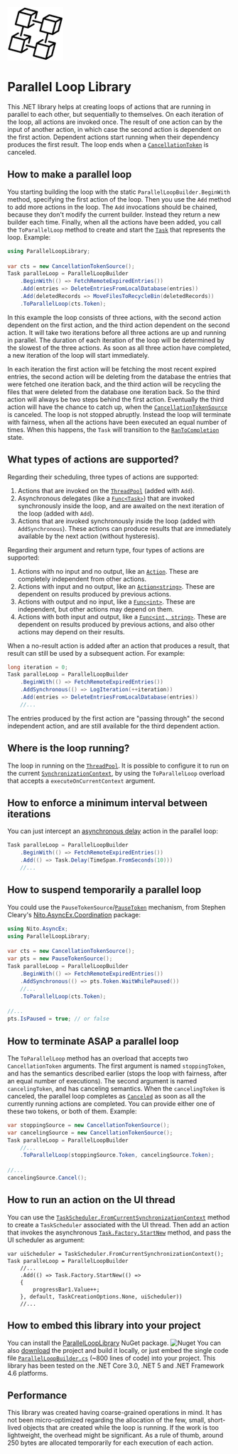 ![Logo](logo.png)

# Parallel Loop Library

This .NET library helps at creating loops of actions that are running in parallel to each other,
but sequentially to themselves. On each iteration of the loop, all actions are invoked once.
The result of one action can by the input of another action, in which case the second
action is dependent on the first action. Dependent actions start running when their
dependency produces the first result. The loop ends when a
[`CancellationToken`](https://docs.microsoft.com/en-us/dotnet/api/system.threading.cancellationtoken)
is canceled.

## How to make a parallel loop

You starting building the loop with the static `ParallelLoopBuilder.BeginWith` method,
specifying the first action of the loop. Then you use the `Add` method to add more actions
in the loop. The `Add` invocations should be chained, because they don't modify the current
builder. Instead they return a new builder each time. Finally, when all the actions have
been added, you call the `ToParallelLoop` method to create and start the
[`Task`](https://docs.microsoft.com/en-us/dotnet/api/system.threading.tasks.task)
that represents the loop. Example:

```C#
using ParallelLoopLibrary;

var cts = new CancellationTokenSource();
Task paralleLoop = ParallelLoopBuilder
    .BeginWith(() => FetchRemoteExpiredEntries())
    .Add(entries => DeleteEntriesFromLocalDatabase(entries))
    .Add(deletedRecords => MoveFilesToRecycleBin(deletedRecords))
    .ToParallelLoop(cts.Token);
```

In this example the loop consists of three actions, with the second action dependent on
the first action, and the third action dependent on the second action. It will take two
iterations before all three actions are up and running in parallel. The duration of each
iteration of the loop will be determined by the slowest of the three actions. As soon
as all three action have completed, a new iteration of the loop will start immediately.

In each iteration the first action will be fetching the most recent expired entries,
the second action will be deleting from the database the entries that were fetched one
iteration back, and the third action will be recycling the files that were deleted from the
database one iteration back. So the third action will always be two steps behind the
first action. Eventually the third action will have the chance to catch up, when the
[`CancellationTokenSource`](https://docs.microsoft.com/en-us/dotnet/api/system.threading.cancellationtokensource)
is canceled. The loop is not stopped abruptly. Instead
the loop will terminate with fairness, when all the actions have been executed an
equal number of times. When this happens, the `Task` will transition to the
[`RanToCompletion`](https://docs.microsoft.com/en-us/dotnet/api/system.threading.tasks.taskstatus) state.

## What types of actions are supported?

Regarding their scheduling, three types of actions are supported:

1. Actions that are invoked on the [`ThreadPool`](https://docs.microsoft.com/en-us/dotnet/api/system.threading.threadpool) (added with `Add`).
2. Asynchronous delegates (like a [`Func<Task>`](https://docs.microsoft.com/en-us/dotnet/api/system.func-1)) that are invoked synchronously inside the
loop, and are awaited on the next iteration of the loop (added with `Add`).
3. Actions that are invoked synchronously inside the loop (added with `AddSynchronous`).
These actions can produce results that are immediately available by the next action
(without hysteresis).

Regarding their argument and return type, four types of actions are supported:

1. Actions with no input and no output, like an [`Action`](https://docs.microsoft.com/en-us/dotnet/api/system.action). These are completely independent
from other actions.
2. Actions with input and no output, like an [`Action<string>`](https://docs.microsoft.com/en-us/dotnet/api/system.action-1). These are dependent on
results produced by previous actions.
3. Actions with output and no input, like a [`Func<int>`](https://docs.microsoft.com/en-us/dotnet/api/system.func-1). These are independent, but
other actions may depend on them.
4. Actions with both input and output, like a [`Func<int, string>`](https://docs.microsoft.com/en-us/dotnet/api/system.func-2). These are dependent
on results produced by previous actions, and also other actions may depend on their results.

When a no-result action is added after an action that produces a result, that result
can still be used by a subsequent action. For example:

```C#
long iteration = 0;
Task paralleLoop = ParallelLoopBuilder
    .BeginWith(() => FetchRemoteExpiredEntries())
    .AddSynchronous(() => LogIteration(++iteration))
    .Add(entries => DeleteEntriesFromLocalDatabase(entries))
    //...
```

The entries produced by the first action are "passing through" the second independent action, and
are still available for the third dependent action.

## Where is the loop running?

The loop in running on the [`ThreadPool`](https://docs.microsoft.com/en-us/dotnet/api/system.threading.threadpool).
It is possible to configure it to run on the current
[`SynchronizationContext`](https://docs.microsoft.com/en-us/dotnet/api/system.threading.synchronizationcontext),
by using the `ToParallelLoop` overload that accepts a `executeOnCurrentContext` argument.

## How to enforce a minimum interval between iterations

You can just intercept an [asynchronous delay](https://docs.microsoft.com/en-us/dotnet/api/system.threading.tasks.task.delay)
action in the parallel loop:

```C#
Task paralleLoop = ParallelLoopBuilder
    .BeginWith(() => FetchRemoteExpiredEntries())
    .Add(() => Task.Delay(TimeSpan.FromSeconds(10)))
    //...
```

## How to suspend temporarily a parallel loop

You could use the `PauseTokenSource`/[`PauseToken`](https://github.com/StephenCleary/AsyncEx/blob/master/src/Nito.AsyncEx.Coordination/PauseToken.cs)
mechanism, from Stephen Cleary's
[Nito.AsyncEx.Coordination](https://www.nuget.org/packages/Nito.AsyncEx.Coordination/) package:

```C#
using Nito.AsyncEx;
using ParallelLoopLibrary;

var cts = new CancellationTokenSource();
var pts = new PauseTokenSource();
Task paralleLoop = ParallelLoopBuilder
    .BeginWith(() => FetchRemoteExpiredEntries())
    .AddSynchronous(() => pts.Token.WaitWhilePaused())
    //...
    .ToParallelLoop(cts.Token);

//...
pts.IsPaused = true; // or false
```

## How to terminate ASAP a parallel loop

The `ToParallelLoop` method has an overload that accepts two `CancellationToken`
arguments. The first argument is named `stoppingToken`, and has the semantics described
earlier (stops the loop with fairness, after an equal number of executions).
The second argument is named `cancelingToken`, and has canceling semantics. When the
`cancelingToken` is canceled, the parallel loop completes as [`Canceled`](https://docs.microsoft.com/en-us/dotnet/api/system.threading.tasks.taskstatus)
as soon as all the currently running actions are completed.
You can provide either one of these two tokens, or both of them. Example:

```C#
var stoppingSource = new CancellationTokenSource();
var cancelingSource = new CancellationTokenSource();
Task paralleLoop = ParallelLoopBuilder
    //...
    .ToParallelLoop(stoppingSource.Token, cancelingSource.Token);

//...
cancelingSource.Cancel();
```

## How to run an action on the UI thread

You can use the [`TaskScheduler.FromCurrentSynchronizationContext`](https://docs.microsoft.com/en-us/dotnet/api/system.threading.tasks.taskscheduler.fromcurrentsynchronizationcontext)
method to create a `TaskScheduler` associated with the UI thread. Then
add an action that invokes the asynchronous [`Task.Factory.StartNew`](https://docs.microsoft.com/en-us/dotnet/api/system.threading.tasks.taskfactory.startnew) method,
and pass the UI scheduler as argument:

```
var uiScheduler = TaskScheduler.FromCurrentSynchronizationContext();
Task paralleLoop = ParallelLoopBuilder
    //...
    .Add(() => Task.Factory.StartNew(() =>
    {
        progressBar1.Value++;
    }, default, TaskCreationOptions.None, uiScheduler))
    //...
```

## How to embed this library into your project

You can install the [ParallelLoopLibrary](https://www.nuget.org/packages/ParallelLoopLibrary/) NuGet package. ![Nuget](https://img.shields.io/nuget/v/ParallelLoopLibrary)
You can also [download](https://github.com/theodorzoulias/ParallelLoopLibrary/releases) the project and build it locally, or just
embed the single code file [`ParallelLoopBuilder.cs`](https://github.com/theodorzoulias/ParallelLoopLibrary/blob/main/src/ParallelLoopLibrary/ParallelLoopBuilder.cs)
(~800 lines of code) into your project.
This library has been tested on the .NET Core 3.0, .NET 5 and .NET Framework 4.6 platforms.

## Performance

This library was created having coarse-grained operations in mind. It has not been
micro-optimized regarding the allocation of the few, small, short-lived objects that
are created while the loop is running. If the work is too lightweight, the overhead
might be significant. As a rule of thumb, around 250 bytes are allocated temporarily
for each execution of each action.
